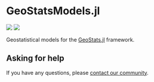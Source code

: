 # GeoStatsModels.jl

[![][build-img]][build-url] [![][codecov-img]][codecov-url]

Geostatistical models for the [GeoStats.jl](https://github.com/JuliaEarth/GeoStats.jl) framework.

## Asking for help

If you have any questions, please [contact our community](https://juliaearth.github.io/GeoStats.jl/stable/about/community.html).

[build-img]: https://img.shields.io/github/actions/workflow/status/JuliaEarth/GeoStatsModels.jl/CI.yml?branch=master&style=flat-square
[build-url]: https://github.com/JuliaEarth/GeoStatsModels.jl/actions

[codecov-img]: https://img.shields.io/codecov/c/github/JuliaEarth/GeoStatsModels.jl?style=flat-square
[codecov-url]: https://codecov.io/gh/JuliaEarth/GeoStatsModels.jl
